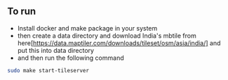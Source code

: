 ## To run 
* Install docker and make package in your system 
* then create a data directory and download India's mbtile from here[https://data.maptiler.com/downloads/tileset/osm/asia/india/] and put this into data directory
* and then run the following command
```bash
sudo make start-tileserver
```
